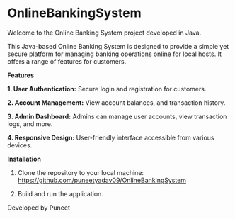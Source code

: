# OnlineBankingSystem
Welcome to the Online Banking System project developed in Java.

This Java-based Online Banking System is designed to provide a simple yet secure platform for managing banking operations online for local hosts. It offers a range of features for customers.

**Features**

**1. User Authentication:** Secure login and registration for customers.

**2. Account Management:** View account balances, and transaction history.

**3. Admin Dashboard:** Admins can manage user accounts, view transaction logs, and more.

**4. Responsive Design:** User-friendly interface accessible from various devices.

**Installation**

1. Clone the repository to your local machine:
   https://github.com/puneetyadav09/OnlineBankingSystem

2. Build and run the application.

Developed by Puneet
